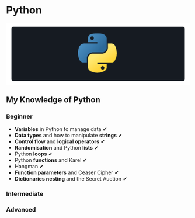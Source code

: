 # Python

<a href="#"><img src="https://github.com/fismael21/fismael21/blob/main/img/background_2/Background_Pack_2_6.png" alt="html" align="center"/></a>

## My Knowledge of Python

### Beginner
- **Variables** in Python to manage data ✔
- **Data types** and how to manipulate **strings** ✔
- **Control flow** and **logical operators** ✔
- **Randomisation** and Python **lists** ✔
- Python **loops** ✔
- Python **functions** and Karel ✔
- Hangman ✔
- **Function parameters** and Ceaser Cipher ✔
- **Dictionaries nesting** and the Secret Auction ✔

### Intermediate

### Advanced
